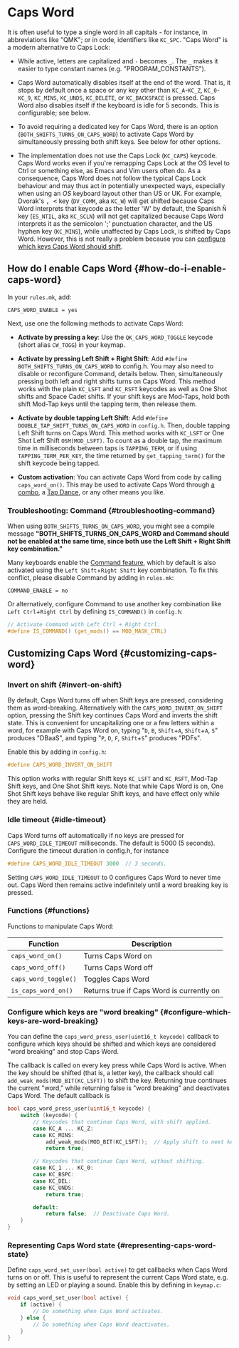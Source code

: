 # Caps Word

It is often useful to type a single word in all capitals - for instance, in
abbreviations like "QMK"; or in code, identifiers like `KC_SPC`. "Caps Word" is
a modern alternative to Caps Lock:

* While active, letters are capitalized and `-` becomes `_`. The `_` makes it easier
  to type constant names (e.g. "PROGRAM\_CONSTANTS").

* Caps Word automatically disables
  itself at the end of the word. That is, it stops by default once a space or
  any key other than `KC_A`-`KC_Z`, `KC_0`-`KC_9`, `KC_MINS`, `KC_UNDS`,
  `KC_DELETE`, or `KC_BACKSPACE` is pressed. Caps Word also disables itself if
  the keyboard is idle for 5 seconds. This is configurable; see below.

* To avoid requiring a dedicated key for Caps Word, there is an option
  (`BOTH_SHIFTS_TURNS_ON_CAPS_WORD`) to activate Caps Word by simultaneously
  pressing both shift keys. See below for other options.

* The implementation does not use the Caps Lock (`KC_CAPS`) keycode. Caps Word
  works even if you're remapping Caps Lock at the OS level to Ctrl or something
  else, as Emacs and Vim users often do. As a consequence, Caps Word does not
  follow the typical Caps Lock behaviour and may thus act in potentially
  unexpected ways, especially when using an *OS* keyboard layout other than US
  or UK. For example, Dvorak's <kbd>, <</kbd> key (`DV_COMM`, aka `KC_W`) will
  get shifted because Caps Word interprets that keycode as the letter 'W' by
  default, the Spanish <kbd>Ñ</kbd> key (`ES_NTIL`, aka `KC_SCLN`) will not get
  capitalized because Caps Word interprets it as the semicolon ';' punctuation
  character, and the US hyphen key (`KC_MINS`), while unaffected by Caps Lock,
  is shifted by Caps Word. However, this is not really a problem because you can
  [configure which keys Caps Word should shift](#configure-which-keys-are-word-breaking).


## How do I enable Caps Word {#how-do-i-enable-caps-word}

In your `rules.mk`, add:

```make
CAPS_WORD_ENABLE = yes
```

Next, use one the following methods to activate Caps Word:

* **Activate by pressing a key**: Use the `QK_CAPS_WORD_TOGGLE` keycode (short
  alias `CW_TOGG`) in your keymap.

* **Activate by pressing Left Shift + Right Shift**: Add `#define
  BOTH_SHIFTS_TURNS_ON_CAPS_WORD` to config.h. You may also need to disable or
  reconfigure Command, details below. Then, simultaneously pressing both left
  and right shifts turns on Caps Word. This method works with the plain
  `KC_LSFT` and `KC_RSFT` keycodes as well as One Shot shifts and Space Cadet
  shifts. If your shift keys are Mod-Taps, hold both shift Mod-Tap keys until
  the tapping term, then release them.

* **Activate by double tapping Left Shift**: Add `#define
  DOUBLE_TAP_SHIFT_TURNS_ON_CAPS_WORD` in `config.h`. Then, double tapping Left Shift
  turns on Caps Word. This method works with `KC_LSFT` or One Shot Left Shift
  `OSM(MOD_LSFT)`. To count as a double tap, the maximum time in milliseconds
  between taps is `TAPPING_TERM`, or if using `TAPPING_TERM_PER_KEY`, the time
  returned by `get_tapping_term()` for the shift keycode being tapped.

* **Custom activation**: You can activate Caps Word from code by calling
  `caps_word_on()`. This may be used to activate Caps Word through [a
  combo](combo), a [Tap Dance](tap_dance), or any other means you like.

### Troubleshooting: Command {#troubleshooting-command}

When using `BOTH_SHIFTS_TURNS_ON_CAPS_WORD`, you might see a compile message
**"BOTH_SHIFTS_TURNS_ON_CAPS_WORD and Command should not be enabled at the same
time, since both use the Left Shift + Right Shift key combination."**

Many keyboards enable the [Command feature](command), which by
default is also activated using the `Left Shift`+`Right Shift` key combination. 
To fix this conflict, please disable Command by adding in `rules.mk`:

```make
COMMAND_ENABLE = no
```

Or alternatively, configure Command to use another key combination like 
`Left Ctrl`+`Right Ctrl` by defining `IS_COMMAND()` in `config.h`:

```c
// Activate Command with Left Ctrl + Right Ctrl.
#define IS_COMMAND() (get_mods() == MOD_MASK_CTRL)
```


## Customizing Caps Word {#customizing-caps-word}

### Invert on shift {#invert-on-shift}

By default, Caps Word turns off when Shift keys are pressed, considering them as
word-breaking. Alternatively with the `CAPS_WORD_INVERT_ON_SHIFT` option,
pressing the Shift key continues Caps Word and inverts the shift state. This
is convenient for uncapitalizing one or a few letters within a word, for
example with Caps Word on, typing "`D`, `B`, `Shift`+`A`, `Shift`+`A`, `S`" produces "DBaaS",
and typing "`P`, `D`, `F`, `Shift`+`S`" produces "PDFs".

Enable this by adding in `config.h`:

```c
#define CAPS_WORD_INVERT_ON_SHIFT
```

This option works with regular Shift keys `KC_LSFT` and `KC_RSFT`, Mod-Tap Shift
keys, and One Shot Shift keys. Note that while Caps Word is on, One Shot Shift
keys behave like regular Shift keys, and have effect only while they are held.


### Idle timeout {#idle-timeout}

Caps Word turns off automatically if no keys are pressed for
`CAPS_WORD_IDLE_TIMEOUT` milliseconds. The default is 5000 (5 seconds).
Configure the timeout duration in config.h, for instance

```c
#define CAPS_WORD_IDLE_TIMEOUT 3000  // 3 seconds.
```

Setting `CAPS_WORD_IDLE_TIMEOUT` to 0 configures Caps Word to never time out.
Caps Word then remains active indefinitely until a word breaking key is pressed.


### Functions {#functions}

Functions to manipulate Caps Word:

| Function                | Description                               |
|-------------------------|-------------------------------------------|
| `caps_word_on()`        | Turns Caps Word on                        |
| `caps_word_off()`       | Turns Caps Word off                       |
| `caps_word_toggle()`    | Toggles Caps Word                         |
| `is_caps_word_on()`     | Returns true if Caps Word is currently on |


### Configure which keys are "word breaking" {#configure-which-keys-are-word-breaking}

You can define the `caps_word_press_user(uint16_t keycode)` callback to
configure which keys should be shifted and which keys are considered "word
breaking" and stop Caps Word.

The callback is called on every key press while Caps Word is active. When the
key should be shifted (that is, a letter key), the callback should call
`add_weak_mods(MOD_BIT(KC_LSFT))` to shift the key. Returning true continues the
current "word," while returning false is "word breaking" and deactivates Caps
Word. The default callback is

```c
bool caps_word_press_user(uint16_t keycode) {
    switch (keycode) {
        // Keycodes that continue Caps Word, with shift applied.
        case KC_A ... KC_Z:
        case KC_MINS:
            add_weak_mods(MOD_BIT(KC_LSFT));  // Apply shift to next key.
            return true;

        // Keycodes that continue Caps Word, without shifting.
        case KC_1 ... KC_0:
        case KC_BSPC:
        case KC_DEL:
        case KC_UNDS:
            return true;

        default:
            return false;  // Deactivate Caps Word.
    }
}
```


### Representing Caps Word state {#representing-caps-word-state}

Define `caps_word_set_user(bool active)` to get callbacks when Caps Word turns
on or off. This is useful to represent the current Caps Word state, e.g. by
setting an LED or playing a sound. Enable this by defining in `keymap.c`:

```c
void caps_word_set_user(bool active) {
    if (active) {
        // Do something when Caps Word activates.
    } else {
        // Do something when Caps Word deactivates.
    }
}
```

